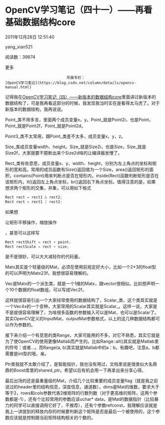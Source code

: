 # OpenCV学习笔记（四十一）——再看基础数据结构core

2011年12月28日 12:51:40

yang_xian521

阅读数：39874

更多

 								所属专栏： 																[OpenCV学习笔记](https://blog.csdn.net/column/details/opencv-manual.html) 																 							

 									

记得我在[OpenCV学习笔记（四）——新版本的数据结构core](http://http//blog.csdn.net/yang_xian521/article/details/6905244)里面讲过新版本的数据结构了，可是我再看这部分的时候，我发现我当时实在是看得太马虎了。对于新版本的数据结构，我再说说。

Point_类不用多言，里面两个成员变量x，y。Point_<int>就是Point2i，也是Point，Point_<float>就是Point2f，Point_<double>就是Point2d。

Point3_类不太常用，跟Point_类差不太多，成员变量x，y，z。

Size_类成员变量width、height。Size_<int>就是Size2i，也是Size，Size_<float>就是Size2f，大家就要不臆断出来个Size2d啥的让编译器发懵了。

Rect_类有些意思，成员变量x、y、width、height，分别为左上角点的坐标和矩形的宽和高。常用的成员函数有Size()返回值为一个Size，area()返回矩形的面积，contains(Point)用来判断点是否在矩形内，inside(Rect)函数判断矩形是否在该矩形内，tl()返回左上角点坐标，br()返回右下角点坐标。值得注意的是，如果想求两个矩形的交集，并集，可以用如下格式

```cpp
Rect rect = rect1 & rect2;
Rect rect = rect1 | rect2;
```

如果想

让矩形平移操作，缩放操作

，甚至可以这样写 



```cpp
Rect rectShift = rect + point;
Rect rectScale = rect + size;
```

是不是很妙，可以大大减轻你的代码量。 

Matx其实是个轻量级的Mat，必须在使用前规定好大小，比如一个2*3的float型的可以声明为Matx23f。我想很容易理解的。

Vec是Matx的一个派生类，就是一个1维的Matx，跟vector很相似。比如想声明一个10个数据的float数组，可以写成Vec2f。

这样就很容易引出一个大家经常使用的数据结构了，Scalar_类，这个类其实就是一个Vec4x的一个变种，大家常用的Scalar其实就是Scalar_<double>。这样一说，大家是不是就很容易理解了，为啥很多函数的参数输入可以是Mat，也可以是Scalar了。其实OpenCV定义的InputMat，outputMat参数格式，以上的这几种数据结构都可以作为参数的。

接下来介绍一个有意思的类Range，大家可能用的不多，对它不熟悉，其实它就是为了使OpenCV的使用更像Matlab而产生的。比如Range::all()其实就是Matlab里的符号：或者...。而Range(a, b)其实就是Matlab中的a：b。有趣吧，注意a，b都需要是int型的哦，亲。

Ptr类我就不太敢介绍了，是智能指针，我也没有用过，文档里说是很类似大名鼎鼎的Boost库里的shared_ptr。希望以后有机会用一下再拿出来分享心得。

最后出场的还是最重量级的Mat，介绍几个比较重要的成员变量flag（就是我之前说过的header里的结构信息，深度信息，通道数），dims是Mat的维数，要求大于等于2，rows和cols参数代表2维矩阵的行数列数（对于更高维的矩阵，这两个参数都是-1），还有个比较常用的参数应该uchar* data，是Mat的数据指针（比较暴力的同学可以直接调用它好了，不推荐），还有个参数refconst，我理解应该就是我上一讲提到的释放内存的时候要判断这个矩阵是否是最后一个被使用的，这个参数应该就是控制跟当前矩阵结构相关的个数的。